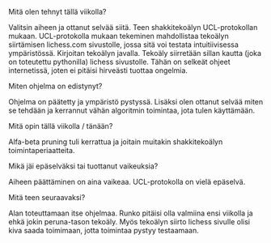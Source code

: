 Mitä olen tehnyt tällä viikolla?

Valitsin aiheen ja ottanut selvää siitä. Teen shakkitekoälyn UCL-protokollan mukaan. UCL-protokolla mukaan tekeminen mahdollistaa tekoälyn siirtämisen lichess.com sivustolle, jossa sitä voi testata intuitiivisessa ympäristössä. Kirjoitan tekoälyn javalla. Tekoäly siirretään sillan kautta (joka on toteutettu pythonilla) lichess sivustolle. Tähän on selkeät ohjeet internetissä, joten ei pitäisi hirveästi tuottaa ongelmia.

Miten ohjelma on edistynyt?

Ohjelma on päätetty ja ympäristö pystyssä. Lisäksi olen ottanut selvää miten se tehdään ja kerrannut vähän algoritmin toimintaa, jota tulen käyttämään.

Mitä opin tällä viikolla / tänään?

Alfa-beta pruning tuli kerrattua ja joitain muitakin shakkitekoälyn toimintaperiaatteita.

Mikä jäi epäselväksi tai tuottanut vaikeuksia?

Aiheen päättäminen on aina vaikeaa. UCL-protokolla on vielä epäselvä.

Mitä teen seuraavaksi?

Alan toteuttamaan itse ohjelmaa. Runko pitäisi olla valmiina ensi viikolla ja ehkä jokin peruna-tason tekoäly. Myös tekoälyn siirto lichess sivulle olisi kiva saada toimimaan, jotta toimintaa pystyy testaamaan.

